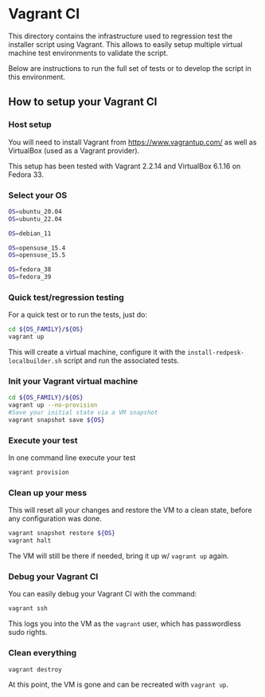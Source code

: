 # Vagrant CI

This directory contains the infrastructure used to regression test the installer
script using Vagrant. This allows to easily setup multiple virtual machine test
environments to validate the script.

Below are instructions to run the full set of tests or to develop the script in
this environment.

## How to setup your Vagrant CI

### Host setup

You will need to install Vagrant from https://www.vagrantup.com/ as well as
VirtualBox (used as a Vagrant provider).

This setup has been tested with Vagrant 2.2.14 and VirtualBox 6.1.16 on Fedora
33.

### Select your OS

```bash
OS=ubuntu_20.04
OS=ubuntu_22.04

OS=debian_11

OS=opensuse_15.4
OS=opensuse_15.5

OS=fedora_38
OS=fedora_39
```

### Quick test/regression testing

For a quick test or to run the tests, just do:

```bash
cd ${OS_FAMILY}/${OS}
vagrant up
```

This will create a virtual machine, configure it with the `install-redpesk-localbuilder.sh` script and run the
associated tests.

### Init your Vagrant virtual machine

```bash
cd ${OS_FAMILY}/${OS}
vagrant up --no-provision
#Save your initial state via a VM snapshot
vagrant snapshot save ${OS}
```

### Execute your test

In one command line execute your test

```bash
vagrant provision
```

### Clean up your mess

This will reset all your changes and restore the VM to a clean state, before any
configuration was done.

```bash
vagrant snapshot restore ${OS}
vagrant halt
```

The VM will still be there if needed, bring it up w/ `vagrant up` again.

### Debug your Vagrant CI

You can easily debug your Vagrant CI with the command:

```bash
vagrant ssh
```

This logs you into the VM as the `vagrant` user, which has passwordless sudo rights.

### Clean everything

```bash
vagrant destroy
```

At this point, the VM is gone and can be recreated with `vagrant up`.
